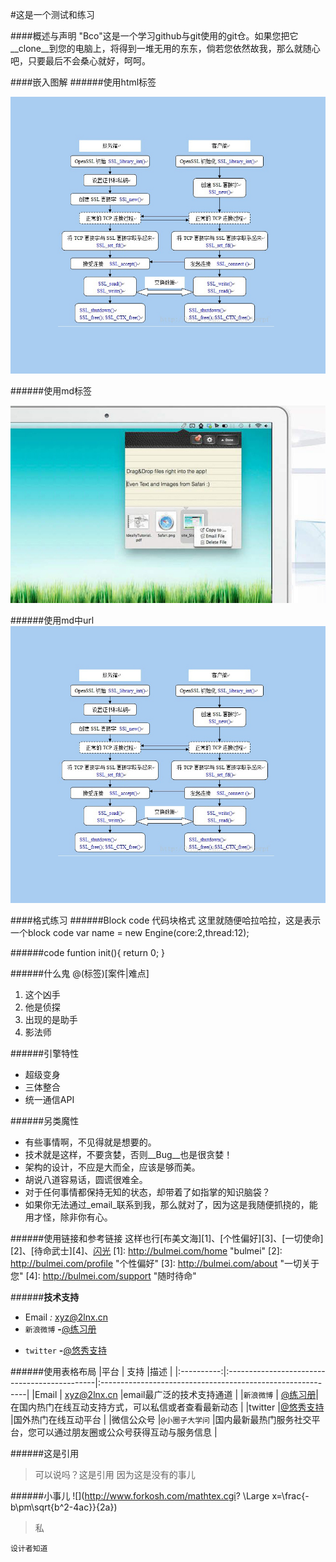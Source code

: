 
#这是一个测试和练习

####概述与声明
"Bco"这是一个学习github与git使用的git仓。如果您把它__clone__到您的电脑上，将得到一堆无用的东东，倘若您依然故我，那么就随心吧，只要最后不会桑心就好，呵呵。

####嵌入图解
######使用html标签

<img src="443.jpg"></img>

######使用md标签

![443](299.jpg)

######使用md中url
![443][jpg-url]

[jpg-url]:https://github.com/2lnx/bco/raw/master/443.jpg "Image Title"

####格式练习
######Block code 代码块格式
    这里就随便哈拉哈拉，这是表示一个block code
    var name = new Engine(core:2,thread:12);

######code
    funtion init(){
    	return 0;
    }


######什么鬼
@(标签)[案件|难点]

1. 这个凶手
2. 他是侦探
3. 出现的是助手
4. 影法师


######引擎特性
- 超级变身
- 三体整合
- 统一通信API

######另类魔性
* 有些事情啊，不见得就是想要的。
* 技术就是这样，不要贪婪，否则__Bug__也是很贪婪！
* 架构的设计，不应是大而全，应该是够而美。
* 胡说八道容易话，圆谎很难全。
* 对于任何事情都保持无知的状态，却带着了如指掌的知识脑袋？
* 如果你无法通过_email_联系到我，那么就对了，因为这是我随便抓挠的，能用才怪，除非你有心。

######使用链接和参考链接
这样也行[布美文海][1]、[个性偏好][3]、[一切使命][2]、[待命武士][4]、<a href="http://bulmei.net/" title="闪光" target="_blank">闪光</a>
[1]: http://bulmei.com/home "bulmei"
[2]: http://bulmei.com/profile "个性偏好"
[3]: http://bulmei.com/about "一切关于您"
[4]: http://bulmei.com/support "随时待命"

######__技术支持__
- Email      _:_ <xyz@2lnx.cn>
- `新浪微博`  __-__[@练习册](https://weibo.com/11111111)
* `twitter`  __-__[@悠秀支持](https://twitter.com/0000000)

######使用表格布局
|平台        |     支持                                     |描述 |
|:----------:|:---------------------------------------------|:-----------------------------------------------------------|
|Email       | <xyz@2lnx.cn>                                |email最广泛的技术支持通道                                      |
|`新浪微博`  | [@练习册](https://weibo.com/34t43grffwefe3f2)|在国内热门在线互动支持方式，可以私信或者查看最新动态                |
|twitter     |[@悠秀支持](https://twitter.com/0000000)      |国外热门在线互动平台                                           |
|微信公众号  |`@小圈子大学问`                               |国内最新最热门服务社交平台，您可以通过朋友圈或公众号获得互动与服务信息  |

######这是引用
> 可以说吗？这是引用
> 因为这是没有的事儿
>

######小事儿
![](http://www.forkosh.com/mathtex.cgi? \Large x=\frac{-b\pm\sqrt{b^2-4ac}}{2a})

> 私

    设计者知道
